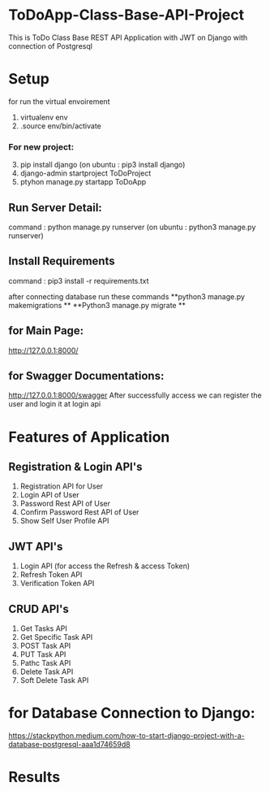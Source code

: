 # ToDoApp-Class-Base-API-Project
This is ToDo Class Base REST API Application with JWT on Django with connection of Postgresql

# Setup
for run the virtual envoirement 

1. virtualenv env
2. .source env/bin/activate

### For new project:
3. pip install django (on ubuntu : pip3 install django)
4. django-admin startproject ToDoProject
5. ptyhon manage.py startapp ToDoApp

## Run Server Detail:
 command : python manage.py runserver (on ubuntu : python3 manage.py runserver) 
 
## Install Requirements 
 command : pip3 install -r requirements.txt 
 
 after connecting database run these commands
 **python3 manage.py makemigrations **
 **Python3 manage.py migrate **
 
 ## for Main Page:
 http://127.0.0.1:8000/
 
 ## for Swagger Documentations:
 http://127.0.0.1:8000/swagger
 After successfully access we can register the user and login it at login api
 
 # Features of Application
 
 ## Registration & Login API's
 
 1. Registration API for User
 2. Login API of User
 3. Password Rest API of User
 4. Confirm Password Rest API of User
 5. Show Self User Profile API
 
  ## JWT API's 
  
 1. Login API (for access the Refresh & access Token)
 2. Refresh Token API
 3. Verification Token API
 
  ## CRUD API's 
  
 1. Get Tasks API
 2. Get Specific Task API
 3. POST Task API
 4. PUT Task API
 5. Pathc Task API
 6. Delete Task API
 7. Soft Delete Task API
 
 
 # for Database Connection to Django:
 
 https://stackpython.medium.com/how-to-start-django-project-with-a-database-postgresql-aaa1d74659d8
 
 # Results
 
 
 
 
